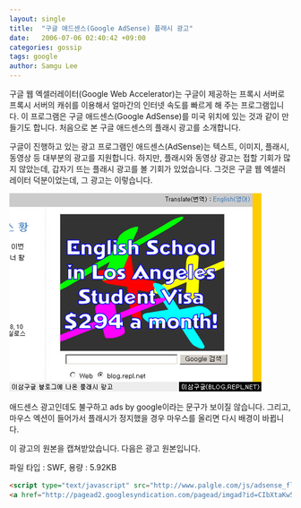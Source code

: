 ```yaml
---
layout: single
title:  "구글 애드센스(Google AdSense) 플래시 광고"
date:   2006-07-06 02:40:42 +09:00
categories: gossip
tags: google
author: Samgu Lee
---
```

구글 웹 엑셀러레이터(Google Web Accelerator)는 구글이 제공하는 프록시 서버로 프록시 서버의 캐쉬를 이용해서 얼마간의 인터넷 속도를 빠르게 해 주는 프로그램입니다. 이 프로그램은 구글 애드센스(Google AdSense)를 미국 위치에 있는 것과 같이 만들기도 합니다. 처음으로 본 구글 애드센스의 플래시 광고를 소개합니다.

구글이 진행하고 있는 광고 프로그램인 애드센스(AdSense)는 텍스트, 이미지, 플래시, 동영상 등 대부분의 광고를 지원합니다. 하지만, 플래시와 동영상 광고는 접할 기회가 많지 않았는데, 갑자기 뜨는 플래시 광고를 볼 기회가 있었습니다. 그것은 구글 웹 엑셀러레이터 덕분이었는데, 그 광고는 이렇습니다.

![애드센스에서 본 플래시 광고](/assets/adsense_flash.jpg)

애드센스 광고인데도 불구하고 ads by google이라는 문구가 보이질 않습니다. 그리고, 마우스 엑션이 들어가서 플래시가 정지했을 경우 마우스를 올리면 다시 배경이 바뀝니다.

이 광고의 원본을 캡쳐받았습니다. 다음은 광고 원본입니다.

파일 타입 : SWF, 용량 : 5.92KB

```html
<script type="text/javascript" src="http://www.palgle.com/js/adsense_flash.js"></script>
<a href="http://pagead2.googlesyndication.com/pagead/imgad?id=CIbXtaKw5LPcSBDQAhiYAjIIlilyOskW2fw&#038;ai=BQWU7-b-qRL-CD5CeVuH1ofUM9sHeDp60-swBwI23AfD1EhABGAEgzbWTAkiVOVCq9OFRiAEBoAGEvrT_A6oBCjMwODYyNDQ3NDKyAQ1ibG9nLnJlcGwubmV0ugEKMzM2eDI4MF9hc8gBBOABA4ACAZUCDoIVCg&#038;clickTAG=http://pagead2.googlesyndication.com/pagead/iclk%3Fsa%3Dl%26ai%3DBQWU7-b-qRL-CD5CeVuH1ofUM9sHeDp60-swBwI23AfD1EhABGAEgzbWTAkiVOVCq9OFRiAEBoAGEvrT_A6oBCjMwODYyNDQ3NDKyAQ1ibG9nLnJlcGwubmV0ugEKMzM2eDI4MF9hc8gBBOABA4ACAZUCDoIVCg%26num%3D1%26adurl%3Dhttp://www.languagesystems.com%26client%3Dca-pub-5259088562906477">pagead2.googlesyndication.com</a>
```
